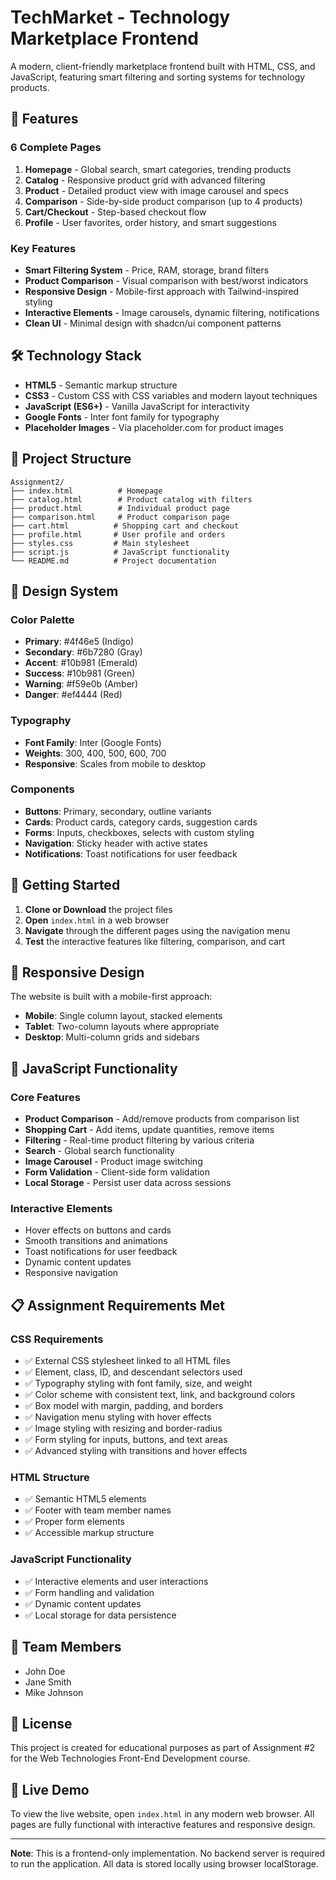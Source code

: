 # TechMarket - Technology Marketplace Frontend

A modern, client-friendly marketplace frontend built with HTML, CSS, and JavaScript, featuring smart filtering and sorting systems for technology products.

## 🚀 Features

### 6 Complete Pages
1. **Homepage** - Global search, smart categories, trending products
2. **Catalog** - Responsive product grid with advanced filtering
3. **Product** - Detailed product view with image carousel and specs
4. **Comparison** - Side-by-side product comparison (up to 4 products)
5. **Cart/Checkout** - Step-based checkout flow
6. **Profile** - User favorites, order history, and smart suggestions

### Key Features
- **Smart Filtering System** - Price, RAM, storage, brand filters
- **Product Comparison** - Visual comparison with best/worst indicators
- **Responsive Design** - Mobile-first approach with Tailwind-inspired styling
- **Interactive Elements** - Image carousels, dynamic filtering, notifications
- **Clean UI** - Minimal design with shadcn/ui component patterns

## 🛠️ Technology Stack

- **HTML5** - Semantic markup structure
- **CSS3** - Custom CSS with CSS variables and modern layout techniques
- **JavaScript (ES6+)** - Vanilla JavaScript for interactivity
- **Google Fonts** - Inter font family for typography
- **Placeholder Images** - Via placeholder.com for product images

## 📁 Project Structure

```
Assignment2/
├── index.html          # Homepage
├── catalog.html        # Product catalog with filters
├── product.html        # Individual product page
├── comparison.html     # Product comparison page
├── cart.html          # Shopping cart and checkout
├── profile.html       # User profile and orders
├── styles.css         # Main stylesheet
├── script.js          # JavaScript functionality
└── README.md          # Project documentation
```

## 🎨 Design System

### Color Palette
- **Primary**: #4f46e5 (Indigo)
- **Secondary**: #6b7280 (Gray)
- **Accent**: #10b981 (Emerald)
- **Success**: #10b981 (Green)
- **Warning**: #f59e0b (Amber)
- **Danger**: #ef4444 (Red)

### Typography
- **Font Family**: Inter (Google Fonts)
- **Weights**: 300, 400, 500, 600, 700
- **Responsive**: Scales from mobile to desktop

### Components
- **Buttons**: Primary, secondary, outline variants
- **Cards**: Product cards, category cards, suggestion cards
- **Forms**: Inputs, checkboxes, selects with custom styling
- **Navigation**: Sticky header with active states
- **Notifications**: Toast notifications for user feedback

## 🚀 Getting Started

1. **Clone or Download** the project files
2. **Open** `index.html` in a web browser
3. **Navigate** through the different pages using the navigation menu
4. **Test** the interactive features like filtering, comparison, and cart

## 📱 Responsive Design

The website is built with a mobile-first approach:
- **Mobile**: Single column layout, stacked elements
- **Tablet**: Two-column layouts where appropriate
- **Desktop**: Multi-column grids and sidebars

## 🔧 JavaScript Functionality

### Core Features
- **Product Comparison** - Add/remove products from comparison list
- **Shopping Cart** - Add items, update quantities, remove items
- **Filtering** - Real-time product filtering by various criteria
- **Search** - Global search functionality
- **Image Carousel** - Product image switching
- **Form Validation** - Client-side form validation
- **Local Storage** - Persist user data across sessions

### Interactive Elements
- Hover effects on buttons and cards
- Smooth transitions and animations
- Toast notifications for user feedback
- Dynamic content updates
- Responsive navigation

## 📋 Assignment Requirements Met

### CSS Requirements
- ✅ External CSS stylesheet linked to all HTML files
- ✅ Element, class, ID, and descendant selectors used
- ✅ Typography styling with font family, size, and weight
- ✅ Color scheme with consistent text, link, and background colors
- ✅ Box model with margin, padding, and borders
- ✅ Navigation menu styling with hover effects
- ✅ Image styling with resizing and border-radius
- ✅ Form styling for inputs, buttons, and text areas
- ✅ Advanced styling with transitions and hover effects

### HTML Structure
- ✅ Semantic HTML5 elements
- ✅ Footer with team member names
- ✅ Proper form elements
- ✅ Accessible markup structure

### JavaScript Functionality
- ✅ Interactive elements and user interactions
- ✅ Form handling and validation
- ✅ Dynamic content updates
- ✅ Local storage for data persistence

## 👥 Team Members

- John Doe
- Jane Smith  
- Mike Johnson

## 📄 License

This project is created for educational purposes as part of Assignment #2 for the Web Technologies Front-End Development course.

## 🔗 Live Demo

To view the live website, open `index.html` in any modern web browser. All pages are fully functional with interactive features and responsive design.

---

**Note**: This is a frontend-only implementation. No backend server is required to run the application. All data is stored locally using browser localStorage.
